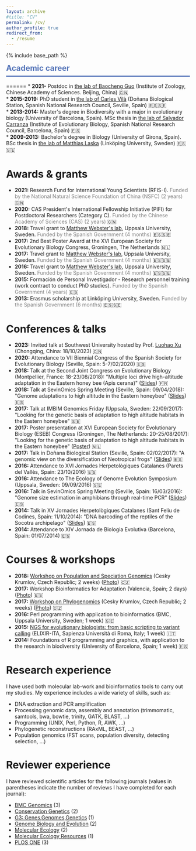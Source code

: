 ```yaml
---
layout: archive
#title: "CV"
permalink: /cv/
author_profile: true
redirect_from:
  - /resume
---
```


{% include base_path %}

<div class="section-card">
  <h2 style="color: #5474B8; border-bottom: 3px solid #5474B8; padding-bottom: 0.5rem; margin-top: 0.5rem;">Academic career</h2>
======
* <strong>2021-</strong> Postdoc in <a href="https://guolaboratory.com/" target="_blank">the lab of Baocheng Guo</a> (Institute of Zoology, Chinese Academy of Sciences. Beijing, China) 🇨🇳<br>
* <strong>2015-2019:</strong> PhD student in <a href="https://www.consevol.org/" target="_blank">the lab of Carles Vilà</a> (Doñana Biological Station, Spanish National Research Council, Seville, Spain) 🇪🇸🇸🇪<br>
* <strong>2013-2014:</strong> Master's degree in Biodiversity with a major in evolutionary biology (University of Barcelona, Spain). MSc thesis in <a href="https://www.ibe.upf-csic.es/carranza" target="_blank">the lab of Salvador Carranza</a> (Institute of Evolutionary Biology, Spanish National Research Council, Barcelona, Spain) 🇪🇸<br>
* <strong>2009-2013:</strong> Bachelor's degree in Biology (University of Girona, Spain). BSc thesis in <a href="https://liu.se/en/employee/matla69" target="_blank">the lab of Matthias Laska</a> (Linköping University, Sweden) 🇪🇸🇸🇪
</div>

Awards & grants
======
* **2021:** Research Fund for International Young Scientists (RFIS-I). <span style="color: gray;">Funded by the National Natural Science Foundation of China (NSFC) (2 years)</span> 🇨🇳
* **2020:** CAS President's International Fellowship Initiative (PIFI) for Postdoctoral Researchers (Category C). <span style="color: gray;">Funded by the Chinese Academy of Sciences (CAS) (2 years)</span> 🇨🇳
* **2018:** Travel grant to <a href="https://www.katalog.uu.se/profile/?id=N1-581" target="_blank">Matthew Webster's lab</a>, Uppsala University, Sweden. <span style="color: gray;">Funded by the Spanish Government (4 months)</span> 🇪🇸🇸🇪
* **2017:** 2nd Best Poster Award at the XVI European Society for Evolutionary Biology Congress, Groningen, The Netherlands 🇳🇱
* **2017:** Travel grant to <a href="https://www.katalog.uu.se/profile/?id=N1-581" target="_blank">Matthew Webster's lab</a>, Uppsala University, Sweden. <span style="color: gray;">Funded by the Spanish Government (4 months)</span> 🇪🇸🇸🇪
* **2016:** Travel grant to <a href="https://www.katalog.uu.se/profile/?id=N1-581" target="_blank">Matthew Webster's lab</a>, Uppsala University, Sweden. <span style="color: gray;">Funded by the Spanish Government (4 months)</span> 🇪🇸🇸🇪
* **2015:** Formación de Personal Investigador - Research personnel training (work contract to conduct PhD studies). <span style="color: gray;">Funded by the Spanish Government (4 years)</span> 🇪🇸
* **2013:** Erasmus scholarship at Linköping University, Sweden. <span style="color: gray;">Funded by the Spanish Government (6 months)</span> 🇪🇸🇸🇪

Conferences & talks
======
* **2023:** Invited talk at Southwest University hosted by Prof. <a href="https://scholar.google.com/citations?user=hWtMbu4AAAAJ&hl=en" target="_blank">Luohao Xu</a> (Chongqing, China: 18/10/2023) 🇨🇳
* **2020:** Attendance to VII Biennial Congress of the Spanish Society for Evolutionary Biology (Seville, Spain: 5-7/02/2020) 🇪🇸
* **2018:** Talk at the Second Joint Congress on Evolutionary Biology (Montpellier, France: 18-23/08/2018): "Multiple loci drive high-altitude adaptation in the Eastern honey bee (Apis cerana)" (<a href="https://programme.europa-organisation.com/slides/programme_jointCongressEvolBiology-2018/webconf/764_22082018_0950_einstein_Santiago_Montero-Mendieta_578/index.html" target="_blank">Slides</a>) 🇫🇷
* **2018:** Talk at SevinOmics Spring Meeting (Seville, Spain: 09/04/2018): "Genome adaptations to high altitude in the Eastern honeybee" (<a href="/files/2018_slides_sevinomics.pdf" target="_blank">Slides</a>) 🇪🇸
* **2017:** Talk at IMBIM Genomics Friday (Uppsala, Sweden: 22/09/2017): "Looking for the genetic basis of adaptation to high altitude habitats in the Eastern honeybee" 🇸🇪 
* **2017:** Poster presentation at XVI European Society for Evolutionary Biology (ESEB) Congress (Groningen, The Netherlands: 20-25/08/2017): "Looking for the genetic basis of adaptation to high altitude habitats in the Eastern honeybee" (<a href="/images/poster_groningen_2017.png" target="_blank">Poster</a>) 🇳🇱
* **2017:** Talk in Doñana Biological Station (Seville, Spain: 02/02/2017): "A genomic view on the diversification of Neotropical frogs" (<a href="/files/2017_slides_ebd.pdf" target="_blank">Slides</a>) 🇪🇸
* **2016:** Attendance to XVI Jornades Herpetològiques Catalanes (Parets del Vallès, Spain: 23/10/2016) 🇪🇸
* **2016:** Attendance to The Ecology of Genome Evolution Symposium (Uppsala, Sweden: 09/09/2016) 🇸🇪
* **2016:** Talk in SevinOmics Spring Meeting (Seville, Spain: 16/03/2016): "Genome size estimation in amphibians through real-time PCR" (<a href="/files/2016_slides_sevinomics.pdf" target="_blank">Slides</a>) 🇪🇸
* **2014:** Talk in XV Jornades Herpetològiques Catalanes (Sant Feliu de Codines, Spain: 11/10/2014): "DNA barcoding of the reptiles of the Socotra archipelago" (<a href="/files/2014_slides_barcoding.pdf" target="_blank">Slides</a>) 🇪🇸
* **2014:** Attendance to XIV Jornada de Biologia Evolutiva (Barcelona, Spain: 01/07/2014) 🇪🇸

Courses & workshops
======
* **2018:** <a href="http://evomics.org/workshops/workshop-on-population-and-speciation-genomics/2018-workshop-on-population-and-speciation-genomics-cesky-krumlov/" target="_blank">Workshop on Population and Speciation Genomics</a> (Cesky Krumlov, Czech Republic; 2 weeks) (<a href="https://raw.githubusercontent.com/santiagomonteromendieta/santiagomonteromendieta.github.io/master/images/workshops/photo_evomics_2018.jpg" target="_blank">Photo</a>) 🇨🇿
* **2017:** Workshop Bioinformatics for Adaptation (Valencia, Spain; 2 days) (<a href="https://raw.githubusercontent.com/santiagomonteromendieta/santiagomonteromendieta.github.io/master/images/workshops/photo_adaptnet_2017.jpeg" target="_blank">Photo</a>) 🇪🇸
* **2017:** <a href="http://evomics.org/2017-workshop-on-phylogenomics-cesky-krumlov/" target="_blank">Workshop on Phylogenomics</a> (Cesky Krumlov, Czech Republic; 2 weeks) (<a href="https://raw.githubusercontent.com/santiagomonteromendieta/santiagomonteromendieta.github.io/master/images/workshops/photo_evomics_2017.jpeg" target="_blank">Photo</a>) 🇨🇿
* **2016:** Perl programming with application to bioinformatics (BMC, Uppsala University, Sweden; 1 week) 🇸🇪
* **2015:** <a href="https://github.com/ELIXIR-IIB-training/VarCall2015" target="_blank">NGS for evolutionary biologists: from basic scripting to variant calling</a> (ELIXIR-ITA, Sapienza Università di Roma, Italy; 1 week) 🇮🇹
* **2014:** Foundations of R programming and graphics, with application to the research in biodiversity (University of Barcelona, Spain; 1 week) 🇪🇸

Research experience
======
I have used both molecular lab-work and bioinformatics tools to carry out my studies. My experience includes a wide variety of skills, such as: 
* DNA extraction and PCR amplification
* Processing genomic data, assembly and annotation (trimmomatic, samtools, bwa, bowtie, trinity, GATK, BLAST, ...)
* Programming (UNIX, Perl, Python, R, AWK, ...)
* Phylogenetic reconstructions (RAxML, BEAST, ...)
* Population genomics (FST scans, population diversity, detecting selection, ...)

Reviewer experience
======
I have reviewed scientific articles for the following journals (values in parentheses indicate the number of reviews I have completed for each journal):
* <a href="https://bmcgenomics.biomedcentral.com" target="_blank">BMC Genomics</a> (3)
* <a href="https://www.springer.com/journal/10592" target="_blank">Conservation Genetics</a> (2)
* <a href="https://academic.oup.com/g3journal" target="_blank">G3: Genes,Genomes,Genetics</a> (1)
* <a href="https://academic.oup.com/gbe" target="_blank">Genome Biology and Evolution</a> (2)
* <a href="https://onlinelibrary.wiley.com/journal/1365294x" target="_blank">Molecular Ecology</a> (2)
* <a href="https://onlinelibrary.wiley.com/journal/17550998" target="_blank">Molecular Ecology Resources</a> (1)
* <a href="https://journals.plos.org/plosone/" target="_blank">PLOS ONE</a> (3)
